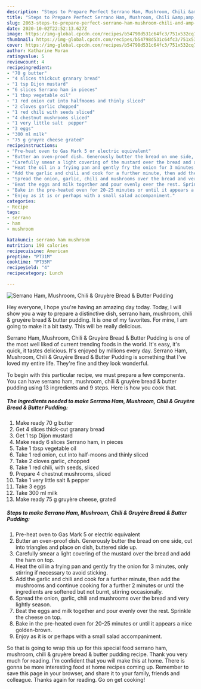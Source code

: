 ```yaml
---
description: "Steps to Prepare Perfect Serrano Ham, Mushroom, Chili &amp;amp; Gruyère Bread &amp;amp; Butter Pudding"
title: "Steps to Prepare Perfect Serrano Ham, Mushroom, Chili &amp;amp; Gruyère Bread &amp;amp; Butter Pudding"
slug: 2063-steps-to-prepare-perfect-serrano-ham-mushroom-chili-and-amp-gruyere-bread-and-amp-butter-pudding
date: 2020-10-02T22:52:13.627Z
image: https://img-global.cpcdn.com/recipes/b54798d531c64fc3/751x532cq70/serrano-ham-mushroom-chili-gruyere-bread-butter-pudding-recipe-main-photo.jpg
thumbnail: https://img-global.cpcdn.com/recipes/b54798d531c64fc3/751x532cq70/serrano-ham-mushroom-chili-gruyere-bread-butter-pudding-recipe-main-photo.jpg
cover: https://img-global.cpcdn.com/recipes/b54798d531c64fc3/751x532cq70/serrano-ham-mushroom-chili-gruyere-bread-butter-pudding-recipe-main-photo.jpg
author: Katharine Moran
ratingvalue: 5
reviewcount: 4
recipeingredient:
- "70 g butter"
- "4 slices thickcut granary bread"
- "1 tsp Dijon mustard"
- "6 slices Serrano ham in pieces"
- "1 tbsp vegetable oil"
- "1 red onion cut into halfmoons and thinly sliced"
- "2 cloves garlic chopped"
- "1 red chili with seeds sliced"
- "4 chestnut mushrooms sliced"
- "1 very little salt  pepper"
- "3 eggs"
- "300 ml milk"
- "75 g gruyre cheese grated"
recipeinstructions:
- "Pre-heat oven to Gas Mark 5 or electric equivalent"
- "Butter an oven-proof dish. Generously butter the bread on one side, cut into triangles and place on dish, buttered side up."
- "Carefully smear a light covering of the mustard over the bread and add the ham on top."
- "Heat the oil in a frying pan and gently fry the onion for 3 minutes, only stirring if necessary to avoid sticking."
- "Add the garlic and chili and cook for a further minute, then add the mushrooms and continue cooking for a further 2 minutes or until the ingredients are softened but not burnt, stirring occasionally."
- "Spread the onion, garlic, chili and mushrooms over the bread and very lightly season."
- "Beat the eggs and milk together and pour evenly over the rest. Sprinkle the cheese on top."
- "Bake in the pre-heated oven for 20-25 minutes or until it appears a nice golden-brown."
- "Enjoy as it is or perhaps with a small salad accompaniment."
categories:
- Recipe
tags:
- serrano
- ham
- mushroom

katakunci: serrano ham mushroom 
nutrition: 190 calories
recipecuisine: American
preptime: "PT31M"
cooktime: "PT35M"
recipeyield: "4"
recipecategory: Lunch

---
```



![Serrano Ham, Mushroom, Chili &amp; Gruyère Bread &amp; Butter Pudding](https://img-global.cpcdn.com/recipes/b54798d531c64fc3/751x532cq70/serrano-ham-mushroom-chili-gruyere-bread-butter-pudding-recipe-main-photo.jpg)

Hey everyone, I hope you're having an amazing day today. Today, I will show you a way to prepare a distinctive dish, serrano ham, mushroom, chili &amp; gruyère bread &amp; butter pudding. It is one of my favorites. For mine, I am going to make it a bit tasty. This will be really delicious.

Serrano Ham, Mushroom, Chili &amp; Gruyère Bread &amp; Butter Pudding is one of the most well liked of current trending foods in the world. It's easy, it's quick, it tastes delicious. It's enjoyed by millions every day. Serrano Ham, Mushroom, Chili &amp; Gruyère Bread &amp; Butter Pudding is something that I've loved my entire life. They're fine and they look wonderful.




To begin with this particular recipe, we must prepare a few components. You can have serrano ham, mushroom, chili &amp; gruyère bread &amp; butter pudding using 13 ingredients and 9 steps. Here is how you cook that.

<!--inarticleads1-->

##### The ingredients needed to make Serrano Ham, Mushroom, Chili &amp; Gruyère Bread &amp; Butter Pudding:

1. Make ready 70 g butter
1. Get 4 slices thick-cut granary bread
1. Get 1 tsp Dijon mustard
1. Make ready 6 slices Serrano ham, in pieces
1. Take 1 tbsp vegetable oil
1. Take 1 red onion, cut into half-moons and thinly sliced
1. Take 2 cloves garlic, chopped
1. Take 1 red chili, with seeds, sliced
1. Prepare 4 chestnut mushrooms, sliced
1. Take 1 very little salt &amp; pepper
1. Take 3 eggs
1. Take 300 ml milk
1. Make ready 75 g gruyère cheese, grated




<!--inarticleads2-->

##### Steps to make Serrano Ham, Mushroom, Chili &amp; Gruyère Bread &amp; Butter Pudding:

1. Pre-heat oven to Gas Mark 5 or electric equivalent
1. Butter an oven-proof dish. Generously butter the bread on one side, cut into triangles and place on dish, buttered side up.
1. Carefully smear a light covering of the mustard over the bread and add the ham on top.
1. Heat the oil in a frying pan and gently fry the onion for 3 minutes, only stirring if necessary to avoid sticking.
1. Add the garlic and chili and cook for a further minute, then add the mushrooms and continue cooking for a further 2 minutes or until the ingredients are softened but not burnt, stirring occasionally.
1. Spread the onion, garlic, chili and mushrooms over the bread and very lightly season.
1. Beat the eggs and milk together and pour evenly over the rest. Sprinkle the cheese on top.
1. Bake in the pre-heated oven for 20-25 minutes or until it appears a nice golden-brown.
1. Enjoy as it is or perhaps with a small salad accompaniment.




So that is going to wrap this up for this special food serrano ham, mushroom, chili &amp; gruyère bread &amp; butter pudding recipe. Thank you very much for reading. I'm confident that you will make this at home. There is gonna be more interesting food at home recipes coming up. Remember to save this page in your browser, and share it to your family, friends and colleague. Thanks again for reading. Go on get cooking!
